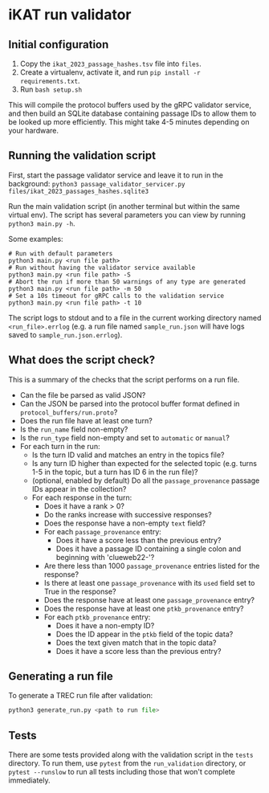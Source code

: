 # iKAT run validator

## Initial configuration 

1. Copy the `ikat_2023_passage_hashes.tsv` file into `files`. 
2. Create a virtualenv, activate it, and run `pip install -r requirements.txt`.
3. Run `bash setup.sh`

This will compile the protocol buffers used by the gRPC validator service, and then build an SQLite database containing passage IDs to allow them to be looked up more efficiently. This might take 4-5 minutes depending on your hardware. 

## Running the validation script

First, start the passage validator service and leave it to run in the background: `python3 passage_validator_servicer.py files/ikat_2023_passages_hashes.sqlite3`

Run the main validation script (in another terminal but within the same virtual env). The script has several parameters you can view by running `python3 main.py -h`.

Some examples:

```shell
# Run with default parameters
python3 main.py <run file path>
# Run without having the validator service available
python3 main.py <run file path> -S
# Abort the run if more than 50 warnings of any type are generated
python3 main.py <run file path> -m 50
# Set a 10s timeout for gRPC calls to the validation service
python3 main.py <run file path> -t 10
```

The script logs to stdout and to a file in the current working directory named `<run_file>.errlog` (e.g. a run file named `sample_run.json` will have logs saved to `sample_run.json.errlog`).

## What does the script check?

This is a summary of the checks that the script performs on a run file.

 * Can the file be parsed as valid JSON?
 * Can the JSON be parsed into the protocol buffer format defined in `protocol_buffers/run.proto`?
 * Does the run file have at least one turn? 
 * Is the `run_name` field non-empty?
 * Is the `run_type` field non-empty and set to `automatic` or `manual`?
 * For each turn in the run:
   * Is the turn ID valid and matches an entry in the topics file?
   * Is any turn ID higher than expected for the selected topic (e.g. turns 1-5 in the topic, but a turn has ID 6 in the run file)?
   * (optional, enabled by default) Do all the `passage_provenance` passage IDs appear in the collection?
   * For each response in the turn:
     * Does it have a rank > 0?
     * Do the ranks increase with successive responses?
     * Does the response have a non-empty `text` field?
     * For each `passage_provenance` entry:
       * Does it have a score less than the previous entry?
       * Does it have a passage ID containing a single colon and beginning with 'clueweb22-'?
     * Are there less than 1000 `passage_provenance` entries listed for the response?
     * Is there at least one `passage_provenance` with its `used` field set to True in the response?
     * Does the response have at least one `passage_provenance` entry?
     * Does the response have at least one `ptkb_provenance` entry?
     * For each `ptkb_provenance` entry:
       * Does it have a non-empty ID?
       * Does the ID appear in the `ptkb` field of the topic data?
       * Does the text given match that in the topic data?
       * Does it have a score less than the previous entry?

## Generating a run file

To generate a TREC run file after validation:

```python
python3 generate_run.py <path to run file>
```

## Tests

There are some tests provided along with the validation script in the `tests` directory. To run them, use `pytest` from the `run_validation` directory, or `pytest --runslow` to run all tests including those that won't complete immediately. 
